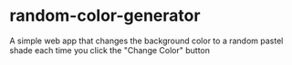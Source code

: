 # random-color-generator
A simple web app that changes the background color to a random pastel shade each time you click the "Change Color" button
